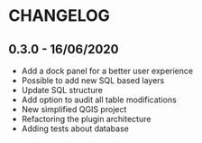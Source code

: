 # CHANGELOG

## 0.3.0 - 16/06/2020

* Add a dock panel for a better user experience
* Possible to add new SQL based layers
* Update SQL structure
* Add option to audit all table modifications
* New simplified QGIS project
* Refactoring the plugin architecture
* Adding tests about database

##
